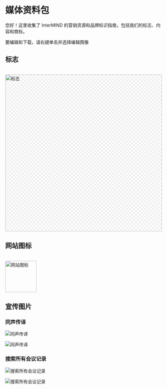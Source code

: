 # 媒体资料包

您好！这里收集了 InterMIND 的营销资源和品牌标识指南，包括我们的标志、内容和商标。

要编辑和下载，请右键单击并选择编辑图像

## 标志

<br>
<img src="/logo.png" class="transparency-grid" alt="标志" width="500" >

## 网站图标

<br>
<img src="/favicon.svg" alt="网站图标" width="100">

## 宣传图片

### 同声传译

![同声传译](/media-kit/1.png)

![同声传译](/media-kit/2.png)

### 搜索所有会议记录

![搜索所有会议记录](/2d.png)

![搜索所有会议记录](/2l.png)

<style>

.transparency-grid {
    background-color: #ffffff;
    background-image: 
        linear-gradient(45deg, #eeeeee 25%, transparent 25%, transparent 75%, #eeeeee 75%),
        linear-gradient(45deg, #eeeeee 25%, transparent 25%, transparent 75%, #eeeeee 75%);
    background-size: 12px 12px;
    background-position: 0 0, 6px 6px;
}

</style>